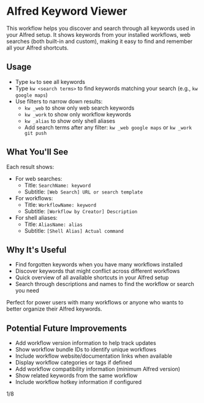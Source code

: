 # Alfred Keyword Viewer

This workflow helps you discover and search through all keywords used in your Alfred setup. It shows keywords from your installed workflows, web searches (both built-in and custom), making it easy to find and remember all your Alfred shortcuts.

## Usage

- Type `kw` to see all keywords
- Type `kw <search terms>` to find keywords matching your search (e.g., `kw google maps`)
- Use filters to narrow down results:
  - `kw _web` to show only web search keywords
  - `kw _work` to show only workflow keywords
  - `kw _alias` to show only shell aliases
  - Add search terms after any filter: `kw _web google maps` or `kw _work git push`

## What You'll See

Each result shows:

- For web searches:
  - Title: `SearchName: keyword`
  - Subtitle: `[Web Search] URL or search template`
- For workflows:
  - Title: `WorkflowName: keyword`
  - Subtitle: `[Workflow by Creator] Description`
- For shell aliases:
  - Title: `AliasName: alias`
  - Subtitle: `[Shell Alias] Actual command`

## Why It's Useful

- Find forgotten keywords when you have many workflows installed
- Discover keywords that might conflict across different workflows
- Quick overview of all available shortcuts in your Alfred setup
- Search through descriptions and names to find the workflow or search you need

Perfect for power users with many workflows or anyone who wants to better organize their Alfred keywords.

## Potential Future Improvements

- Add workflow version information to help track updates
- Show workflow bundle IDs to identify unique workflows
- Include workflow website/documentation links when available
- Display workflow categories or tags if defined
- Add workflow compatibility information (minimum Alfred version)
- Show related keywords from the same workflow
- Include workflow hotkey information if configured

1/8